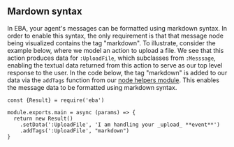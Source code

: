 ## Mardown syntax

In EBA, your agent's messages can be formatted using markdown syntax. In order to enable this syntax, the only requirement is that that message node being visualized contains the tag "markdown". To illustrate, consider the example below, where we model an action to upload a file. We see that this action produces data for `:UploadFile`, which subclasses from `:Messsage`, enabling the textual data returned from this action to serve as our top level response to the user. In the code below, the tag "markdown" is added to our data via the `addTags` function from our [node helpers module](../../NodeHelpers.md). This enables the message data to be formatted using markdown syntax.

```
const {Result} = require('eba')

module.exports.main = async (params) => {
  return new Result()
    .setData(':UploadFile', 'I am handling your _upload_ **event**')
    .addTags(':UploadFile', "markdown")
}
```
